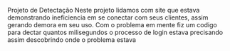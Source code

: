   Projeto de Detectação
Neste projeto lidamos com site que estava demonstrando ineficiencia em se conectar com seus clientes, assim gerando demora em seu uso.
Com o problema em mente fiz um codigo para dectar quantos milisegundos o processo de login estava precisando assim descobrindo onde o problema estava
